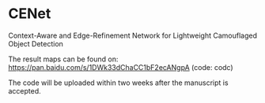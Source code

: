 # CENet
Context-Aware and Edge-Refinement Network for Lightweight Camouflaged Object Detection

The result maps can be found on: https://pan.baidu.com/s/1DWk33dChaCC1bF2ecANgpA (code: codc)

The code will be uploaded within two weeks after the manuscript is accepted.
